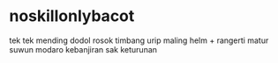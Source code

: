 # noskillonlybacot
tek tek mending dodol rosok timbang urip maling helm + rangerti matur suwun modaro kebanjiran sak keturunan
